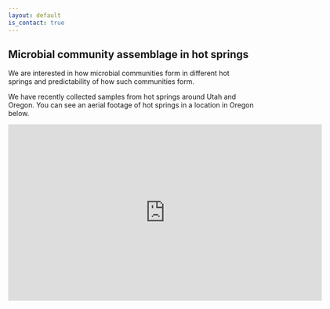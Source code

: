 ```yaml
---
layout: default
is_contact: true
---
```


## Microbial community assemblage in hot springs

We are interested in how microbial communities form in different hot springs and predictability of how such communities form. 

We have recently collected samples from hot springs around Utah and Oregon. You can see an aerial footage of hot springs in a location in Oregon below.

<center><iframe src="https://player.vimeo.com/video/366172777" width="640" height="360" frameborder="0" allow="autoplay; fullscreen" allowfullscreen></iframe></center>

